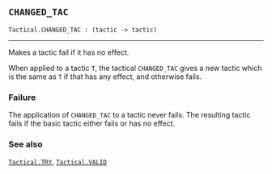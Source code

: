 ## `CHANGED_TAC`

``` hol4
Tactical.CHANGED_TAC : (tactic -> tactic)
```

------------------------------------------------------------------------

Makes a tactic fail if it has no effect.

When applied to a tactic `T`, the tactical `CHANGED_TAC` gives a new
tactic which is the same as `T` if that has any effect, and otherwise
fails.

### Failure

The application of `CHANGED_TAC` to a tactic never fails. The resulting
tactic fails if the basic tactic either fails or has no effect.

### See also

[`Tactical.TRY`](#Tactical.TRY), [`Tactical.VALID`](#Tactical.VALID)
